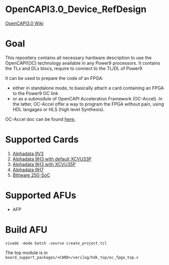 # OpenCAPI3.0_Device_RefDesign

[OpenCAPI3.0 Wiki](https://github.com/OpenCAPI/OpenCAPI3.0_Client_RefDesign/wiki)

# Goal
This repositery contains all necessary hardware description to use the OpenCAPI(OC) technology available in any Power9 processors.
It contains the TLx and DLx blocs, require to connect to the TL/DL of Power9

It can be used to prepare the code of an FPGA:
* either in standalone mode, to basically attach a card containing an FPGA to the Power9 OC link
* or as a submodule of OpenCAPI Acceleration Framework (OC-Accel).
In the latter, OC-Accel offer a way to program the FPGA without pain, using HDL langages or HLS (high level Synthesis).

OC-Accel doc can be found [here:](https://opencapi.github.io/oc-accel-doc/)


# Supported Cards
1. [Alphadata 9V3](https://www.alpha-data.com/dcp/products.php?product=adm-pcie-9v3)
2. [Alphadata 9H3 with default XCVU33P](https://www.alpha-data.com/dcp/products.php?product=adm-pcie-9h3)
3. [Alphadata 9H3 with XCVU35P](https://www.alpha-data.com/dcp/products.php?product=adm-pcie-9h3)
4. [Alphadata 9H7](https://www.alpha-data.com/dcp/products.php?product=adm-pcie-9h7)
5. [Bittware 250-SoC](https://www.bittware.com/fpga/250-soc/)

# Supported AFUs
* AFP

# Build AFU
```
vivado -mode batch -source create_project.tcl
```

The top module is in `board_support_packages/<CARD>/verilog/hdk_top/oc_fpga_top.v`

